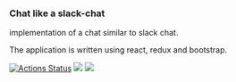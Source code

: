 ### Chat like a slack-chat

implementation of a chat similar to slack chat.

The application is written using react, redux and bootstrap.

[![Actions Status](https://github.com/Tatyana100500/frontend-project-lvl4/workflows/hexlet-check/badge.svg)](https://github.com/Tatyana100500/frontend-project-lvl4/actions)
<a href="https://codeclimate.com/github/Tatyana100500/backend-project-lvl3/maintainability"><img src="https://api.codeclimate.com/v1/badges/d2fedefb901b3133661c/maintainability" /></a>
<a href="https://codeclimate.com/github/Tatyana100500/backend-project-lvl3/test_coverage"><img src="https://api.codeclimate.com/v1/badges/d2fedefb901b3133661c/test_coverage" /></a>